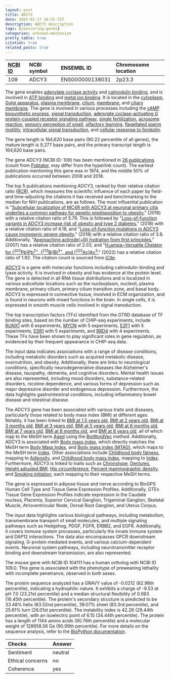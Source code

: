```yaml
---
layout: post
title: ADCY3
date: 2025-01-17 16:55 CST
description: ADCY3 description
tags: [cooccuring-genes]
categories: unknown-mechanism
pretty_table: true
citation: true
related_posts: true
---
```




| [NCBI ID](https://www.ncbi.nlm.nih.gov/gene/109) | NCBI symbol | ENSEMBL ID | Chromosome location |
| :-------- | :------- | :-------- | :------- |
| 109  | ADCY3 | ENSG00000138031 | 2p23.3  |



The gene enables [adenylate cyclase activity](https://amigo.geneontology.org/amigo/term/GO:0004016) and [calmodulin binding](https://amigo.geneontology.org/amigo/term/GO:0005516), and is involved in [ATP binding](https://amigo.geneontology.org/amigo/term/GO:0005524) and [metal ion binding](https://amigo.geneontology.org/amigo/term/GO:0046872). It is located in the [cytoplasm](https://amigo.geneontology.org/amigo/term/GO:0005737), [Golgi apparatus](https://amigo.geneontology.org/amigo/term/GO:0005794), [plasma membrane](https://amigo.geneontology.org/amigo/term/GO:0005886), [cilium](https://amigo.geneontology.org/amigo/term/GO:0005929), [membrane](https://amigo.geneontology.org/amigo/term/GO:0016020), and [ciliary membrane](https://amigo.geneontology.org/amigo/term/GO:0060170). The gene is involved in various processes including the [cAMP biosynthetic process](https://amigo.geneontology.org/amigo/term/GO:0006171), [signal transduction](https://amigo.geneontology.org/amigo/term/GO:0007165), [adenylate cyclase-activating G protein-coupled receptor signaling pathway](https://amigo.geneontology.org/amigo/term/GO:0007189), [single fertilization](https://amigo.geneontology.org/amigo/term/GO:0007338), [acrosome reaction](https://amigo.geneontology.org/amigo/term/GO:0007340), [sensory perception of smell](https://amigo.geneontology.org/amigo/term/GO:0007608), [olfactory learning](https://amigo.geneontology.org/amigo/term/GO:0008355), [flagellated sperm motility](https://amigo.geneontology.org/amigo/term/GO:0030317), [intracellular signal transduction](https://amigo.geneontology.org/amigo/term/GO:0035556), and [cellular response to forskolin](https://amigo.geneontology.org/amigo/term/GO:1904322).


The gene length is 164,620 base pairs (90.22 percentile of all genes), the mature length is 9,277 base pairs, and the primary transcript length is 164,620 base pairs.


The gene ADCY3 (NCBI ID: 109) has been mentioned in [26 publications](https://pubmed.ncbi.nlm.nih.gov/?term=%22ADCY3%22) (count from [Pubtator](https://academic.oup.com/nar/article/47/W1/W587/5494727), may differ from the hyperlink count). The earliest publication mentioning this gene was in 1974, and the middle 50% of publications occurred between 2008 and 2018.


The top 5 publications mentioning ADCY3, ranked by their relative citation ratio ([RCR](https://journals.plos.org/plosbiology/article?id=10.1371/journal.pbio.1002541)), which measures the scientific influence of each paper by field- and time-adjusting the citations it has received and benchmarking to the median for NIH publications, are as follows. The most influential publication is "[Subcellular localization of MC4R with ADCY3 at neuronal primary cilia underlies a common pathway for genetic predisposition to obesity.](https://pubmed.ncbi.nlm.nih.gov/29311635)" (2018) with a relative citation ratio of 5.79. This is followed by "[Loss-of-function variants in ADCY3 increase risk of obesity and type 2 diabetes.](https://pubmed.ncbi.nlm.nih.gov/29311636)" (2018) with a relative citation ratio of 4.18, and "[Loss-of-function mutations in ADCY3 cause monogenic severe obesity.](https://pubmed.ncbi.nlm.nih.gov/29311637)" (2018) with a relative citation ratio of 3.8. Additionally, "[Approaching actinide(+III) hydration from first principles.](https://pubmed.ncbi.nlm.nih.gov/17216061)" (2007) has a relative citation ratio of 2.03, and "[H<sub>2</sub>ampa─Versatile Chelator for [<sup>203</sup>Pb]Pb<sup>2+</sup>, [<sup>213</sup>Bi]Bi<sup>3+</sup>, and [<sup>225</sup>Ac]Ac<sup>3</sup>.](https://pubmed.ncbi.nlm.nih.gov/35678752)" (2022) has a relative citation ratio of 1.92. The citation count is sourced from [iCite](https://icite.od.nih.gov).


[ADCY3](https://www.proteinatlas.org/ENSG00000138031-ADCY3) is a gene with molecular functions including calmodulin-binding and lyase activity. It is involved in obesity and has evidence at the protein level. The gene is detected in all RNA tissue distributions and is localized in various subcellular locations such as the nucleoplasm, nucleoli, plasma membrane, primary cilium, primary cilium transition zone, and basal body. ADCY3 is expressed in connective tissue, involved in ECM organization, and is found in neurons with mixed functions in the brain. In single cells, it is expressed in smooth muscle cells involved in signal transduction.


The top transcription factors (TFs) identified from the GTRD database of TF binding sites, based on the number of CHIP-seq experiments, include [RUNX1](https://www.ncbi.nlm.nih.gov/gene/861) with 6 experiments, [MYCN](https://www.ncbi.nlm.nih.gov/gene/4613) with 5 experiments, [E2F1](https://www.ncbi.nlm.nih.gov/gene/1869) with 5 experiments, [ESR1](https://www.ncbi.nlm.nih.gov/gene/2099) with 5 experiments, and [BRD4](https://www.ncbi.nlm.nih.gov/gene/23476) with 4 experiments. These TFs have been shown to play significant roles in gene regulation, as evidenced by their frequent appearance in CHIP-seq data.



The input data indicates associations with a range of disease conditions, including metabolic disorders such as acquired metabolic disease, overnutrition, and obesity. Additionally, there are links to neurological conditions, specifically neurodegenerative diseases like Alzheimer's disease, tauopathy, dementia, and cognitive disorders. Mental health issues are also represented, including mood disorders, substance-related disorders, nicotine dependence, and various forms of depression such as major depressive disorder and endogenous depression. Furthermore, the data highlights gastrointestinal conditions, including inflammatory bowel disease and intestinal disease.


The ADCY3 gene has been associated with various traits and diseases, particularly those related to body mass index (BMI) at different ages. Notably, it has been linked to [BMI at 1.5 years old](https://pubmed.ncbi.nlm.nih.gov/35315439), [BMI at 2 years old](https://pubmed.ncbi.nlm.nih.gov/35315439), [BMI at 3 months old](https://pubmed.ncbi.nlm.nih.gov/35315439), [BMI at 3 years old](https://pubmed.ncbi.nlm.nih.gov/35315439), [BMI at 5 years old](https://pubmed.ncbi.nlm.nih.gov/35315439), [BMI at 6 months old](https://pubmed.ncbi.nlm.nih.gov/35315439), [BMI at 7 years old](https://pubmed.ncbi.nlm.nih.gov/35315439), [BMI at 8 months old](https://pubmed.ncbi.nlm.nih.gov/35315439), and [BMI at 8 years old](https://pubmed.ncbi.nlm.nih.gov/35315439), all of which map to the MeSH term [Aged](https://meshb.nlm.nih.gov/record/ui?ui=D000368) using the [BioWordVec](https://www.nature.com/articles/s41597-019-0055-0) method. Additionally, ADCY3 is associated with [Body mass index](https://pubmed.ncbi.nlm.nih.gov/25953783), which directly matches the MeSH term [Body Mass Index](https://meshb.nlm.nih.gov/record/ui?ui=D015992), and [Body mass index (MTAG)](https://pubmed.ncbi.nlm.nih.gov/36376304), which maps to the MeSH term [Index](https://meshb.nlm.nih.gov/record/ui?ui=D020481). Other associations include [Childhood body fatness](https://pubmed.ncbi.nlm.nih.gov/33491310), mapping to [Adiposity](https://meshb.nlm.nih.gov/record/ui?ui=D050154), and [Childhood body mass index](https://pubmed.ncbi.nlm.nih.gov/26604143), mapping to [Index](https://meshb.nlm.nih.gov/record/ui?ui=D020481). Furthermore, ADCY3 is linked to traits such as [Chronotype](https://pubmed.ncbi.nlm.nih.gov/30696823), [Dentures](https://pubmed.ncbi.nlm.nih.gov/31235808), [Height adjusted BMI](https://pubmed.ncbi.nlm.nih.gov/25044758), [Hip circumference](https://pubmed.ncbi.nlm.nih.gov/25673412), [Percent mammographic density](https://pubmed.ncbi.nlm.nih.gov/33037222), and [Smoking initiation](https://pubmed.ncbi.nlm.nih.gov/36477530), each mapping to their respective MeSH terms.


The gene is expressed in adipose tissue and nerve according to BioGPS Human Cell Type and Tissue Gene Expression Profiles. Additionally, GTEx Tissue Gene Expression Profiles indicate expression in the Caudate nucleus, Placenta, Superior Cervical Ganglion, Trigeminal Ganglion, Skeletal Muscle, Atrioventricular Node, Dorsal Root Ganglion, and Uterus Corpus.


The input data highlights various biological pathways, including metabolism, transmembrane transport of small molecules, and multiple signaling pathways such as Hedgehog, PDGF, FGFR, ERBB2, and EGFR. Additionally, it covers immune system processes, particularly the innate immune system and DAP12 interactions. The data also encompasses GPCR downstream signaling, G-protein mediated events, and various calcium-dependent events. Neuronal system pathways, including neurotransmitter receptor binding and downstream transmission, are also represented.


The mouse gene with NCBI ID 104111 has a human ortholog with NCBI ID 109.0. This gene is associated with the phenotype of preweaning lethality with incomplete penetrance, observed in both sexes.


The protein sequence analyzed has a GRAVY value of -0.0212 (82.98th percentile), indicating a hydrophilic nature. It exhibits a charge of -9.53 at pH 7.0 (23.21st percentile) and a median structural flexibility of 0.993 (16.45th percentile). The protein's secondary structure is predicted to be 33.48% helix (63.52nd percentile), 39.07% sheet (83.3rd percentile), and 25.61% turn (26.01st percentile). The instability index is 42.26 (29.44th percentile), with an isoelectric point of 6.15 (34.44th percentile). The protein has a length of 1144 amino acids (90.76th percentile) and a molecular weight of 128958.56 Da (90.99th percentile). For more details on the sequence analysis, refer to the [BioPython documentation](https://biopython.org/docs/1.75/api/Bio.SeqUtils.ProtParam.html).





| Checks    | Answer |
| :-------- | :------- |
| Sentiment  | neutral   |
| Ethical concerns | no     |
| Coherence    | yes    |